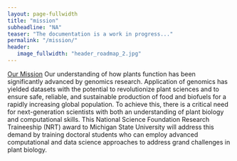 ```yaml
---
layout: page-fullwidth
title: "mission"
subheadline: "NA"
teaser: "The documentation is a work in progress..."
permalink: "/mission/"
header:
   image_fullwidth: "header_roadmap_2.jpg"
---
```

[Our Mission](https://nrt-impacts.github.io//mission/)
Our understanding of how plants function has been significantly advanced by genomics research. Application of genomics has yielded datasets with the potential to revolutionize plant sciences and to ensure safe, reliable, and sustainable production of food and biofuels for a rapidly increasing global population.  To achieve this, there is a critical need for next-generation scientists with both an understanding of plant biology and computational skills. This National Science Foundation Research Traineeship (NRT) award to Michigan State University will address this demand by training doctoral students who can employ advanced computational and data science approaches to address grand challenges in plant biology.
